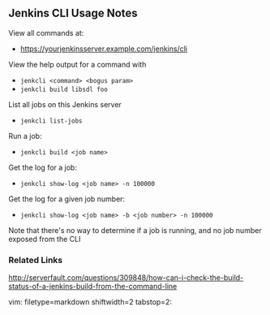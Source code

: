 ## Jenkins CLI Usage Notes ##
View all commands at:
- https://yourjenkinsserver.example.com/jenkins/cli

View the help output for a command with
- `jenkcli <command> <bogus param>`
- `jenkcli build libsdl foo`

List all jobs on this Jenkins server
- `jenkcli list-jobs`

Run a job:
- `jenkcli build <job name>`

Get the log for a job:
- `jenkcli show-log <job name> -n 100000`

Get the log for a given job number:
- `jenkcli show-log <job name> -b <job number> -n 100000`

Note that there's no way to determine if a job is running, and no job number
exposed from the CLI

### Related Links ###
http://serverfault.com/questions/309848/how-can-i-check-the-build-status-of-a-jenkins-build-from-the-command-line

vim: filetype=markdown shiftwidth=2 tabstop=2:
